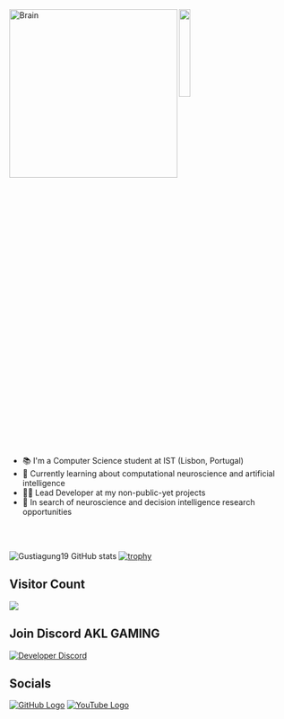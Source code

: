 <img align="left" alt="Brain" width="300" src="[http://gifimage.net/wp-content/uploads/2017/10/cerebro-gif-tumblr-3.gif](https://imgur.com/a/XMO1EfO)">

<img src="https://github.com/vimalverma558/vimalverma558/blob/v2/img/hello.gif" width="20%">

- 📚 I'm a Computer Science student at IST (Lisbon, Portugal)
- 🧠 Currently learning about computational neuroscience and artificial intelligence
- 👩‍💻 Lead Developer at my non-public-yet projects
- 🧪 In search of neuroscience and decision intelligence research opportunities

<br />
<br />

![Gustiagung19 GitHub stats](https://github-readme-stats.vercel.app/api?username=Gustiagung19&show_icons=true&theme=tokyonight)
[![trophy](https://github-profile-trophy.vercel.app/?username=Gustiagung19&theme=onedark)](https://github.com/Gustiagung19/github-profile-trophy)
## Visitor Count
  <img src="https://profile-counter.glitch.me/Gustiagung19/count.svg" />

## Join Discord AKL GAMING
[![Developer Discord](https://discordapp.com/api/guilds/834066337117765694/widget.png?style=banner4)](https://discord.com/invite/9zsfGF8ASe)

## Socials
[![GitHub Logo](https://icons.iconarchive.com/icons/limav/flat-gradient-social/64/Github-icon.png)](https://github.com/Gustiagung19)
[![YouTube Logo](https://icons.iconarchive.com/icons/marcus-roberto/google-play/64/YouTube-icon.png)](https://www.youtube.com/c/GustiAgung)
